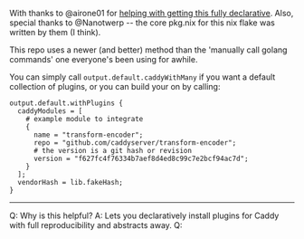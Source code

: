 With thanks to @airone01 for [helping with getting this fully declarative](https://github.com/NixOS/nixpkgs/issues/14671#issuecomment-2316411251). Also, special thanks to @Nanotwerp -- the core pkg.nix for this nix flake was written by them (I think).

This repo uses a newer (and better) method than the 'manually call golang commands' one everyone's been using for awhile.

You can simply call `output.default.caddyWithMany` if you want a default collection of plugins, or you can build your on by calling:

```
output.default.withPlugins {
  caddyModules = [
    # example module to integrate
    {
      name = "transform-encoder";
      repo = "github.com/caddyserver/transform-encoder";
      # the version is a git hash or revision
      version = "f627fc4f76334b7aef8d4ed8c99c7e2bcf94ac7d";
    }
  ];
  vendorHash = lib.fakeHash;
}
```

---

Q: Why is this helpful?
A: Lets you declaratively install plugins for Caddy with full reproducibility and abstracts away.
Q: 